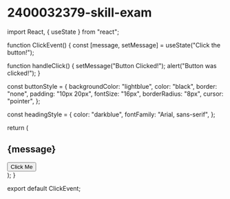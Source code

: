 # 2400032379-skill-exam
import React, { useState } from "react";

function ClickEvent() {
  const [message, setMessage] = useState("Click the button!");

  function handleClick() {
    setMessage("Button Clicked!");
    alert("Button was clicked!");
  }

  const buttonStyle = {
    backgroundColor: "lightblue",
    color: "black",
    border: "none",
    padding: "10px 20px",
    fontSize: "16px",
    borderRadius: "8px",
    cursor: "pointer",
  };

  const headingStyle = {
    color: "darkblue",
    fontFamily: "Arial, sans-serif",
  };

  return (
    <div>
      <h2 style={headingStyle}>{message}</h2>
      <button style={buttonStyle} onClick={handleClick}>
        Click Me
      </button>
    </div>
  );
}

export default ClickEvent;
